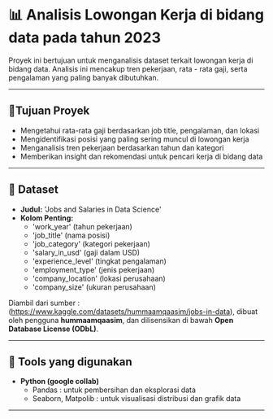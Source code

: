 # 📊 Analisis Lowongan Kerja di bidang data pada tahun 2023
Proyek ini bertujuan untuk menganalisis dataset terkait lowongan kerja di bidang data. Analisis ini mencakup tren pekerjaan, rata - rata gaji, serta pengalaman yang paling banyak dibutuhkan.

---

## 🎯Tujuan Proyek
- Mengetahui rata-rata gaji berdasarkan job title, pengalaman, dan lokasi
- Mengidentifikasi posisi yang paling sering muncul di lowongan kerja
- Menganalisis tren pekerjaan berdasarkan tahun dan kategori
- Memberikan insight dan rekomendasi untuk pencari kerja di bidang data

---

## 📁 Dataset
- **Judul:** 'Jobs and Salaries in Data Science'
- **Kolom Penting:**
    - 'work_year' (tahun pekerjaan)
    - 'job_title' (nama posisi)
    - 'job_category' (kategori pekerjaan)
    - 'salary_in_usd' (gaji dalam USD)
    - 'experience_level' (tingkat pengalaman)
    - 'employment_type' (jenis pekerjaan)
    - 'company_location' (lokasi perusahaan)
    - 'company_size' (ukuran perusahaan)

Diambil dari sumber : (https://www.kaggle.com/datasets/hummaamqaasim/jobs-in-data), dibuat oleh pengguna **hummaamqaasim**, dan dilisensikan di bawah **Open Database License (ODbL)**.

---

## 🧰  Tools yang digunakan
- **Python (google collab)**
    - Pandas : untuk pembersihan dan eksplorasi data
    - Seaborn, Matpolib : untuk visualisasi distribusi dan grafik data

---
  
